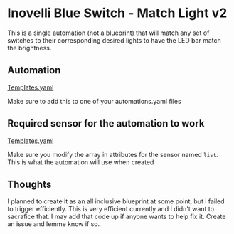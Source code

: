 # Inovelli Blue Switch - Match Light v2

This is a single automation (not a blueprint) that will match any set of switches to their corresponding desired lights to have the LED bar match the brightness.

## Automation

[Templates.yaml](https://github.com/finder39/home-assistant-blueprints/blob/master/inovelli_blue_switch_match_light_v2/inovelli_blue_switch_match_light_v2.yaml)

Make sure to add this to one of your automations.yaml files

## Required sensor for the automation to work

[Templates.yaml](https://github.com/finder39/home-assistant-blueprints/blob/master/inovelli_blue_switch_match_light_v2/templates.yaml)

Make sure you modify the array in attributes for the sensor named `list`. This is what the automation will use when created

## Thoughts

I planned to create it as an all inclusive blueprint at some point, but i failed to trigger efficiently. This is very efficient currently and I didn't want to sacrafice that. I may add that code up if anyone wants to help fix it. Create an issue and lemme know if so.